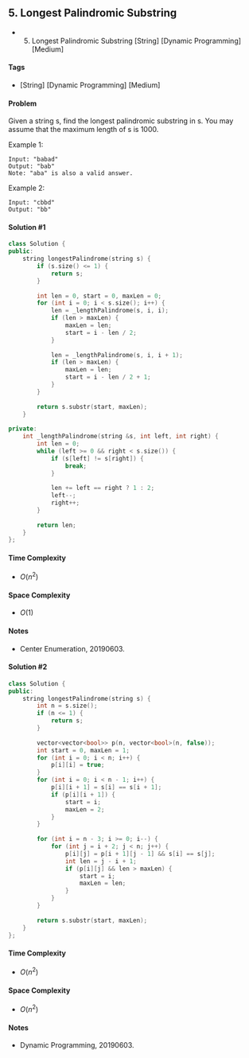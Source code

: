 ## 5. Longest Palindromic Substring
- 5. Longest Palindromic Substring [String] [Dynamic Programming] [Medium]

#### Tags
- [String] [Dynamic Programming] [Medium]

#### Problem
Given a string s, find the longest palindromic substring in s. You may assume that the maximum length of s is 1000.

Example 1:

    Input: "babad"
    Output: "bab"
    Note: "aba" is also a valid answer.

Example 2:

    Input: "cbbd"
    Output: "bb"

#### Solution #1
``` C++
class Solution {
public:
    string longestPalindrome(string s) {
        if (s.size() <= 1) {
            return s;
        }
        
        int len = 0, start = 0, maxLen = 0;
        for (int i = 0; i < s.size(); i++) {
            len = _lengthPalindrome(s, i, i);
            if (len > maxLen) {
                maxLen = len;
                start = i - len / 2;
            }
            
            len = _lengthPalindrome(s, i, i + 1);
            if (len > maxLen) {
                maxLen = len;
                start = i - len / 2 + 1;
            }
        }
        
        return s.substr(start, maxLen);
    }
    
private:
    int _lengthPalindrome(string &s, int left, int right) {
        int len = 0;
        while (left >= 0 && right < s.size()) {
            if (s[left] != s[right]) {
                break;
            }
            
            len += left == right ? 1 : 2;
            left--;
            right++;
        }
        
        return len;
    }
};
```

#### Time Complexity
- $O(n^2)$

#### Space Complexity
- $O(1)$

#### Notes
- Center Enumeration, 20190603.

#### Solution #2
``` C++
class Solution {
public:
    string longestPalindrome(string s) {
        int n = s.size();
        if (n <= 1) {
            return s;
        }
        
        vector<vector<bool>> p(n, vector<bool>(n, false));
        int start = 0, maxLen = 1;
        for (int i = 0; i < n; i++) {
            p[i][i] = true;
        }
        for (int i = 0; i < n - 1; i++) {
            p[i][i + 1] = s[i] == s[i + 1];
            if (p[i][i + 1]) {
                start = i;
                maxLen = 2;
            }
        }
        
        for (int i = n - 3; i >= 0; i--) {
            for (int j = i + 2; j < n; j++) {
                p[i][j] = p[i + 1][j - 1] && s[i] == s[j];
                int len = j - i + 1;
                if (p[i][j] && len > maxLen) {
                    start = i;
                    maxLen = len;
                }
            }
        }
        
        return s.substr(start, maxLen);
    }
};
```

#### Time Complexity
- $O(n^2)$

#### Space Complexity
- $O(n^2)$

#### Notes
- Dynamic Programming, 20190603.

